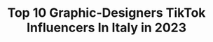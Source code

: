 ---
title: Top 10 Graphic-Designers TikTok Influencers In Italy in 2023
description: >-
  Find top graphic-designers TikTok influencers in Italy in 2023. Most popular hashtags: #graphicdesign #design #imparacontiktok #foryou.
platform: TikTok
hits: 9
text_top: Discover the top-rated TikTok accounts on inBeat.
text_bottom: inBeat holds 9 TikTok influencers like this in Italy for you to work with.
profiles:
  - username: "francescopion3d"
    fullname: >-
      pion
    bio: >-
      Graphic designer ..with a new passion for 3D printing 🇮🇹
    location: "Italy"
    followers: 61700
    engagement: 1912
    commentsToLikes: 0.011800
    id: ckb92tp11j9hu0j23qdr342f3
    verified: false
    hashtags: "#blackpanther, #mask, #ironman, #daredevil"
  - username: "davidpego"
    fullname: >-
      It's David🙈😜🙇🏻
    bio: >-
      Italy 🇮🇹 Graphic designer, Iuav Faccio filtri per insta⬇️
    location: "Italy"
    followers: 90200
    engagement: 1426
    commentsToLikes: 0.014877
    id: ckc36tvlavq980j23je5y7dzx
    verified: false
    hashtags: "#foryou, #apple, #venezia, #colossalchallenge"
  - username: "margotmv"
    fullname: >-
      Veronica 
    bio: >-
      🇮🇹 1997 | Rome, Italy 🤸🏽 Aerial Silks ✏️ Graphic designer & illustrator
    location: "Italy"
    followers: 4851
    engagement: 1341
    commentsToLikes: 0.017958
    id: ck8z12kzs044w0j78uv28tw94
    verified: false
    hashtags: "#perte, #dance, #love, #tricks"
  - username: "garrynawaab"
    fullname: >-
      Garry Nawaab
    bio: >-
      🔛Graphic Designer🔛 GK.Digital
    location: "Italy"
    followers: 10100
    engagement: 903
    commentsToLikes: 0.014536
    id: ckbwh61x42pbd0j23gvopa57v
    verified: false
    hashtags: "#foryou, #graphicdesign, #jassmanak, #punjabisong"
  - username: "driga__"
    fullname: >-
      Driga
    bio: >-
      Ciao sono Driga Seguimi su Insta 👉Qui trovi Design e creatività👈
    location: "Italy"
    followers: 84800
    engagement: 1042
    commentsToLikes: 0.021710
    id: ck81quaaajwwg0j7867kay958
    verified: false
    hashtags: "#curiosit, #creativit, #logo, #graphicdesign"
  - username: "cristianottoni"
    fullname: >-
      OttoniCristianLab
    bio: >-
      Sono un Multimedia Designer Diventa un Tester di un nuovo ⬇️social innovativo⬇️
    location: "Italy"
    followers: 8774
    engagement: 816
    commentsToLikes: 0.041024
    id: ckb9gn8w95tgs0j23mvcyji71
    verified: false
    hashtags: "#perte, #design, #coronavirus, #graphicdesign"
  - username: "marketing_espresso"
    fullname: >-
      Marketing Espresso
    bio: >-
      🚀Il Marketing spiegato in modo semplice e utile 📱 | Digital 📢 | Comunicazione
    location: "Italy"
    followers: 4720
    engagement: 598
    commentsToLikes: 0.057475
    id: ckbkv2sysqjk30j2337zvx2qm
    verified: false
    hashtags: "#losapevi, #edutokitalia, #nonlosapevi, #imparacontiktok"
  - username: "timmydepizza"
    fullname: >-
      Timmy de Pizza
    bio: >-
      89000 pizzaioli👨🏼‍🍳 vi voglio bene💕 ⬇️clicca il link e seguimi ovunque⬇️
    location: "Italy"
    followers: 89500
    engagement: 1460
    commentsToLikes: 0.026065
    id: ck9f38l6bgncg0j78prtchxra
    verified: false
    hashtags: "#record, #greenscreen, #nnn, #timmysconvolge"
  - username: "lollyplap"
    fullname: >-
      Lorenzo Paolucci
    bio: >-
      Self-Photography tricks Fashion inspos Queer art🎈 ig:@lollyplap
    location: "Italy"
    followers: 6089
    engagement: 902
    commentsToLikes: 0.018150
    id: ckbl80bhw5n9w0j23e15e7bnj
    verified: false
    hashtags: "#imparacontiktok, #gaytiktok, #duet, #photography"
---